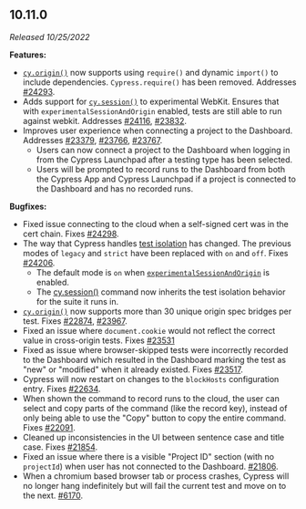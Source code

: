 ## 10.11.0

_Released 10/25/2022_

**Features:**

- [`cy.origin()`](/api/commands/origin) now supports using `require()` and dynamic `import()` to include
  dependencies. `Cypress.require()` has been removed. Addresses
  [#24293](https://github.com/cypress-io/cypress/issues/24293).
- Adds support for [`cy.session()`](/api/commands/session) to experimental WebKit.
Ensures that with `experimentalSessionAndOrigin` enabled, tests are still able to run against webkit. Addresses [#24116](https://github.com/cypress-io/cypress/issues/24116), [#23832](https://github.com/cypress-io/cypress/issues/23832).
- Improves user experience when connecting a project to the Dashboard. Addresses [#23379](https://github.com/cypress-io/cypress/issues/23379), [#23766](https://github.com/cypress-io/cypress/issues/23766), [#23767](https://github.com/cypress-io/cypress/issues/23767).
  - Users can now connect a project to the Dashboard when logging in from the Cypress Launchpad after a testing type has been selected.
  - Users will be prompted to record runs to the Dashboard from both the Cypress App and Cypress Launchpad if a project is connected to the Dashboard and has no recorded runs.

**Bugfixes:**

- Fixed issue connecting to the cloud when a self-signed cert was in the cert chain. Fixes [#24298](https://github.com/cypress-io/cypress/issues/24298).
- The way that Cypress handles [test isolation](/guides/core-concepts/writing-and-organizing-tests#Test-Isolation) has changed.  The previous modes of `legacy` and `strict` have been replaced with `on` and `off`.  Fixes [#24206](https://github.com/cypress-io/cypress/issues/24206).
  - The default mode is `on` when [`experimentalSessionAndOrigin`](/guides/references/experiments) is enabled.
  - The [cy.session()](/api/commands/session) command now inherits the test isolation behavior for the suite it runs in.
- [`cy.origin()`](/api/commands/origin) now supports more than 30 unique origin spec bridges per test. Fixes [#22874](https://github.com/cypress-io/cypress/issues/22874), [#23967](https://github.com/cypress-io/cypress/issues/23967).
- Fixed an issue where `document.cookie` would not reflect the correct value in cross-origin tests. Fixes [#23531](https://github.com/cypress-io/cypress/issues/23531)
- Fixed as issue where browser-skipped tests were incorrectly recorded to the Dashboard which resulted in the Dashboard marking the test as "new" or "modified" when it already existed. Fixes [#23517](https://github.com/cypress-io/cypress/issues/23517).
- Cypress will now restart on changes to the `blockHosts` configuration entry. Fixes [#22634](https://github.com/cypress-io/cypress/issues/22634).
- When shown the command to record runs to the cloud, the user can select and copy parts of the command (like the record key), instead of only being able to use the "Copy" button to copy the entire command. Fixes [#22091](https://github.com/cypress-io/cypress/issues/22091).
- Cleaned up inconsistencies in the UI between sentence case and title case. Fixes [#21854](https://github.com/cypress-io/cypress/issues/21854).
- Fixed an issue where there is a visible "Project ID" section (with no `projectId`) when user has not connected to the Dashboard. [#21806](https://github.com/cypress-io/cypress/issues/21806).
- When a chromium based browser tab or process crashes, Cypress will no longer hang indefinitely but will fail the current test and move on to the next. [#6170](https://github.com/cypress-io/cypress/issues/6170).
